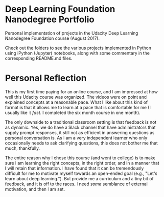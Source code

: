 # Deep Learning Foundation Nanodegree Portfolio

Personal implementation of projects in the Udacity Deep Learning Nanodegree Foundation course (August 2017).

Check out the folders to see the various projects implemented in Python using iPython (Jupyter) notebooks, along with some commentary in the corresponding README.md files.

# Personal Reflection

This is my first time paying for an online course, and I am impressed at how well this Udacity course was organized. The videos were on point and explained concepts at a reasonable pace. What I like about this kind of format is that it allows me to learn at a pace that is comfortable for me (I usually like it _fast_. I completed the six month course in one month).

The only downside to a traditional classroom setting is that feedback is not as dynamic. Yes, we do have a Slack channel that have administrators that supply prompt responses, it still not as efficient in answering questions as personal conversation is. As I am a very independent learner who only occasionally needs to ask clarifying questions, this does not bother me that much, thankfully.

The entire reason why I chose this course (and went to college) is to make sure I am learning the right concepts, in the right order, and in a manner that I will retain that information. I have found that it can be tremendously difficult for me to motivate myself towards an open-ended goal (e.g., "Let's learn about deep learning."). But provide me a curriculum and a tiny bit of feedback, and it is off to the races. I need _some_ semblance of external motivation, and then I am set.
